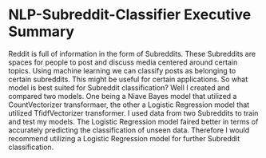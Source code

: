 # NLP-Subreddit-Classifier Executive Summary

Reddit is full of information in the form of Subreddits. These Subreddits are spaces for people to post and discuss media centered around certain topics. 
Using machine learning we can classify posts as belonging to certain subreddits. This might be useful for certain applications.
So what model is best suited for Subreddit classification? Well I created and compared two models.
One being a Niave Bayes model that utilized a CountVectorizer transformaer, the other a Logistic Regression model that utilized TfidfVectorizer transformer.
I used data from two Subreddits to train and test my models. The Logistic Regression model faired better in terms of accurately predicting the classification of unseen data. Therefore I would recommend utilizing a Logistic Regression model for further Subreddit classification.
